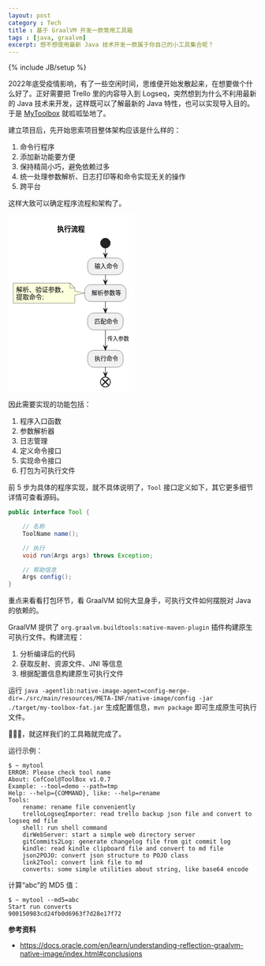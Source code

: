 ```yaml
---
layout: post
category : Tech
title : 基于 GraalVM 开发一款常用工具箱
tags : [java, graalvm]
excerpt: 想不想使用最新 Java 技术开发一款属于你自己的小工具集合呢？
---
```

{% include JB/setup %}

2022年底受疫情影响，有了一些空闲时间，思维便开始发散起来，在想要做个什么好了。正好需要把 Trello 里的内容导入到 Logseq，突然想到为什么不利用最新的 Java 技术来开发，这样既可以了解最新的 Java 特性，也可以实现导入目的。于是 [MyToolbox](https://github.com/cofcool/my-toolbox) 就呱呱坠地了。

建立项目后，先开始思索项目整体架构应该是什么样的：

1. 命令行程序
2. 添加新功能要方便
3. 保持精简小巧，避免依赖过多
4. 统一处理参数解析、日志打印等和命令实现无关的操作
5. 跨平台

这样大致可以确定程序流程和架构了。

<svg xmlns="http://www.w3.org/2000/svg" xlink="http://www.w3.org/1999/xlink" contentstyletype="text/css" height="359px" preserveAspectRatio="none" style="width:257px;height:359px;background:#FFFFFF;" version="1.1" viewBox="0 0 257 359" width="257px" zoomAndPan="magnify"><defs></defs><g><text fill="#000000" font-family="sans-serif" font-size="14" font-weight="bold" lengthAdjust="spacing" textLength="56" x="99" y="33.5352">执行流程</text><ellipse cx="197" cy="57.4883" fill="#222222" rx="10" ry="10" style="stroke:#222222;stroke-width:1.0;"></ellipse><rect fill="#F1F1F1" height="34.1328" rx="12.5" ry="12.5" style="stroke:#181818;stroke-width:0.5;" width="72" x="161" y="87.4883"></rect><text fill="#000000" font-family="sans-serif" font-size="12" lengthAdjust="spacing" textLength="48" x="175" y="109.0898">输入命令</text><path d="M10,138.377 L10,178.998 A0,0 0 0 0 10,178.998 L135,178.998 A0,0 0 0 0 135,178.998 L135,162.6875 L155,158.6875 L135,154.6875 L135,148.377 L125,138.377 L10,138.377 A0,0 0 0 0 10,138.377 " fill="#FEFFDD" style="stroke:#181818;stroke-width:0.5;"></path><path d="M125,138.377 L125,148.377 L135,148.377 L125,138.377 " fill="#FEFFDD" style="stroke:#181818;stroke-width:0.5;"></path><text fill="#000000" font-family="sans-serif" font-size="13" lengthAdjust="spacing" textLength="104" x="16" y="155.9453">解析、验证参数，</text><text fill="#000000" font-family="sans-serif" font-size="13" lengthAdjust="spacing" textLength="56" x="16" y="171.2559">提取命令;</text><rect fill="#F1F1F1" height="34.1328" rx="12.5" ry="12.5" style="stroke:#181818;stroke-width:0.5;" width="84" x="155" y="141.6211"></rect><text fill="#000000" font-family="sans-serif" font-size="12" lengthAdjust="spacing" textLength="60" x="169" y="163.2227">解析参数等</text><rect fill="#F1F1F1" height="34.1328" rx="12.5" ry="12.5" style="stroke:#181818;stroke-width:0.5;" width="72" x="161" y="198.998"></rect><text fill="#000000" font-family="sans-serif" font-size="12" lengthAdjust="spacing" textLength="48" x="175" y="220.5996">匹配命令</text><rect fill="#F1F1F1" height="34.1328" rx="12.5" ry="12.5" style="stroke:#181818;stroke-width:0.5;" width="72" x="161" y="274.4063"></rect><text fill="#000000" font-family="sans-serif" font-size="12" lengthAdjust="spacing" textLength="48" x="175" y="296.0078">执行命令</text><ellipse cx="197" cy="338.5391" fill="none" rx="10" ry="10" style="stroke:#222222;stroke-width:1.5;"></ellipse><line style="stroke:#222222;stroke-width:2.5;" x1="190.8128" x2="203.1872" y1="332.3519" y2="344.7262"></line><line style="stroke:#222222;stroke-width:2.5;" x1="203.1872" x2="190.8128" y1="332.3519" y2="344.7262"></line><line style="stroke:#181818;stroke-width:1.0;" x1="197" x2="197" y1="67.4883" y2="87.4883"></line><polygon fill="#181818" points="193,77.4883,197,87.4883,201,77.4883,197,81.4883" style="stroke:#181818;stroke-width:1.0;"></polygon><line style="stroke:#181818;stroke-width:1.0;" x1="197" x2="197" y1="121.6211" y2="141.6211"></line><polygon fill="#181818" points="193,131.6211,197,141.6211,201,131.6211,197,135.6211" style="stroke:#181818;stroke-width:1.0;"></polygon><line style="stroke:#181818;stroke-width:1.0;" x1="197" x2="197" y1="175.7539" y2="198.998"></line><polygon fill="#181818" points="193,188.998,197,198.998,201,188.998,197,192.998" style="stroke:#181818;stroke-width:1.0;"></polygon><line style="stroke:#181818;stroke-width:1.0;" x1="197" x2="197" y1="233.1309" y2="274.4063"></line><polygon fill="#181818" points="193,264.4063,197,274.4063,201,264.4063,197,268.4063" style="stroke:#181818;stroke-width:1.0;"></polygon><text fill="#000000" font-family="sans-serif" font-size="11" lengthAdjust="spacing" textLength="44" x="201" y="254.5859">传入参数</text><line style="stroke:#181818;stroke-width:1.0;" x1="197" x2="197" y1="308.5391" y2="328.5391"></line><polygon fill="#181818" points="193,318.5391,197,328.5391,201,318.5391,197,322.5391" style="stroke:#181818;stroke-width:1.0;"></polygon></g></svg>

因此需要实现的功能包括：

1. 程序入口函数
2. 参数解析器
3. 日志管理
4. 定义命令接口
5. 实现命令接口
6. 打包为可执行文件

前 5 步为具体的程序实现，就不具体说明了，`Tool` 接口定义如下，其它更多细节详情可查看源码。

```java
public interface Tool {

    // 名称
    ToolName name();

    // 执行
    void run(Args args) throws Exception;

    // 帮助信息
    Args config();
}
```

重点来看看打包环节，看 GraalVM 如何大显身手，可执行文件如何摆脱对 Java 的依赖的。

GraalVM 提供了 `org.graalvm.buildtools:native-maven-plugin` 插件构建原生可执行文件。构建流程：

1. 分析编译后的代码
2. 获取反射、资源文件、JNI 等信息
3. 根据配置信息构建原生可执行文件

运行 `java -agentlib:native-image-agent=config-merge-dir=./src/main/resources/META-INF/native-image/config -jar ./target/my-toolbox-fat.jar` 生成配置信息，`mvn package` 即可生成原生可执行文件。

🎉🎉🎉，就这样我们的工具箱就完成了。

运行示例：

```shell
$ ~ mytool
ERROR: Please check tool name
About: CofCool@ToolBox v1.0.7
Example: --tool=demo --path=tmp
Help: --help={COMMAND}, like: --help=rename
Tools:
    rename: rename file conveniently
    trelloLogseqImporter: read trello backup json file and convert to logseq md file
    shell: run shell command
    dirWebServer: start a simple web directory server
    gitCommits2Log: generate changelog file from git commit log
    kindle: read kindle clipboard file and convert to md file
    json2POJO: convert json structure to POJO class
    link2Tool: convert link file to md
    converts: some simple utilities about string, like base64 encode
```

计算“abc”的 MD5 值：

```shell
$ ~ mytool --md5=abc
Start run converts
900150983cd24fb0d6963f7d28e17f72
```

**参考资料**

* https://docs.oracle.com/en/learn/understanding-reflection-graalvm-native-image/index.html#conclusions